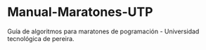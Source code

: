 Manual-Maratones-UTP
====================

Guía de algoritmos para maratones de pogramación - Universidad tecnológica de pereira.
